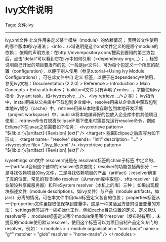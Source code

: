 # Ivy文件说明
Tags: 文件;Ivy

------

ivy.xml文件  此文件用来定义某个模块（module）的依赖情况； <ivy-module version="2.0">表明该文件使用的哪个版本的ivy语法； <info .../>域说明是这个xml文件定义的是哪个module的依赖； 依赖的声明方法：在http://mvnrepository.com/搜索到要用的第三方包后，点击“detail”可以看到它在ivy中如何引用（<dependency org=,,,）； <publications>...</publications>标签说明自己开发的项目要发布的包（一般是jar文件），可为每个包定义一个所属的配置（configuration），以便于别人使用（参见tutorial->Using Ivy Module Configurations）； 可在此文件中自 定义 标签，以便于在dependency中使用，参见Ivy文档：Documentation (2.2.0) > Reference > Introduction > Main Concepts > Extra attributes；  build.xml文件  <project name="..." default="..." xmlns:ivy="antlib:org.apache.ivy.ant"> 只有声明了xmlns...，才能使用ivy指令（ivy ant task，如<ivy:resolve .../>、<ivy:retrieve .../>之类）；  ivy指令中，install用来从公共库中下载包到企业库中，resolve用来从企业库中获取包到本地ivy缓存（cache）中，retrieve用来从本地缓存取包到本地开发环境（project workspace）中，publish将本地编译好的包放入企业库中供其他项目使用； retrieve命令在脱离Eclipse环境下使用时需要先运行resolve命令，例如Eclipse下在javac之前需要如下任务：    <target  name= "resolve"  depends=  "init"  description= "..." > 
     <ivy:retrieve  pattern= "${lib.dir}/[artifact]-[Revision].[ext]" /> 
   </target> 
 脱离Eclipse之后应写为如下形式： 
    <target  name= "resolve"  depends=  "init"  description= "..." > 
     <ivy:resolve  file= "./ivy_file.xml" /> 
     <ivy:retrieve  pattern= "${lib.dir}/[artifact]-[Revision].[ext]" /> 
   </target> 

   ivysettings.xml文件  resolvers链是在 resolvers标签的chain子标签 中定义的，一个artifact会用这个链中的resolver依次查找； resolver的功能包括两部分：一是寻找依赖项目的ivy文件，二是寻找依赖项目的产品（artifact）；resolver确定了库的位置，常见的有IBiblio resolver（从maven库中取包）、sftp resolver（企业架设共享库服务器）和FileSystem resolver（本机上的库）三种； 如果出现模块描述文件（module descriptions，如ivy文件）与产品（module artifacts，如jars）分离的情况，可在本文件中用dual标签定义各自的位置； properties标签从一个properties文件里提取值保存到变量中，这是一种灵活且方便的设置变量的方法； settings标签进行一些初始化工作，例如cache目录位置的定义、定义默认resolver等；   modules标签定义哪个module使用哪个resolver（发布时有用），未提及的module使用默认resolver，使用这个标签可以为项目自制产品定义专门的resolver，例如：   < modules  > 
 < module  organisation  =  "com.boco"  name  =  "g*"  matcher  =  "glob"  resolver  =  "home-made"  /> 
 </ modules  >